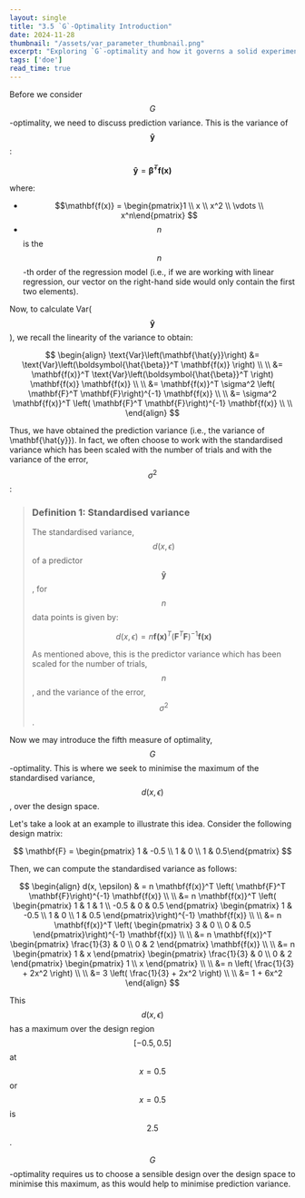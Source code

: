 ```yaml
---
layout: single
title: "3.5 `G`-Optimality Introduction"
date: 2024-11-28
thumbnail: "/assets/var_parameter_thumbnail.png"
excerpt: "Exploring `G`-optimality and how it governs a solid experiment."
tags: ['doe']
read_time: true
---
```

<script src="https://polyfill.io/v3/polyfill.min.js?features=es6"></script>
<script id="MathJax-script" async src="https://cdn.jsdelivr.net/npm/mathjax@3/es5/tex-mml-chtml.js"></script>
<script type="text/javascript" async
  src="https://cdnjs.cloudflare.com/ajax/libs/mathjax/2.7.7/MathJax.js?config=TeX-MML-AM_CHTML">
</script>

Before we consider $$G$$-optimality, we need to discuss prediction variance. This is the variance of $$\mathbf{\hat{y}}$$:

$$
\mathbf{\hat{y}} = \boldsymbol{\hat{\beta}}^T \mathbf{f(x)} 
$$

where:
- $$\mathbf{f(x)} = \begin{pmatrix}1 \\ x \\ x^2 \\ \vdots \\ x^n\end{pmatrix} $$
- $$n$$ is the $$n$$-th order of the regression model (i.e., if we are working with linear regression, our vector on the right-hand side would only contain the first two elements).

Now, to calculate Var($$\mathbf{\hat{y}}$$), we recall the linearity of the variance to obtain:

$$
\begin{align}
\text{Var}\left(\mathbf{\hat{y}}\right) &= \text{Var}\left(\boldsymbol{\hat{\beta}}^T \mathbf{f(x)} \right) \\ \\
&= \mathbf{f(x)}^T \text{Var}\left(\boldsymbol{\hat{\beta}}^T \right) \mathbf{f(x)} \mathbf{f(x)} \\ \\
&= \mathbf{f(x)}^T \sigma^2 \left( \mathbf{F}^T \mathbf{F}\right)^{-1} \mathbf{f(x)} \\ \\
&= \sigma^2 \mathbf{f(x)}^T \left( \mathbf{F}^T \mathbf{F}\right)^{-1} \mathbf{f(x)} \\ \\
\end{align}
$$

Thus, we have obtained the prediction variance (i.e., the variance of \mathbf{\hat{y}}). In fact, we often choose to work with the standardised variance which has been scaled with the number of trials and with the variance of the error, $$\sigma^2$$:

> ### Definition 1: Standardised variance
> The standardised variance, $$d(x, \epsilon)$$ of a predictor $$\mathbf{\hat{y}}$$, for $$n$$ data points is given by:
>
> $$
> d(x, \epsilon) = n \mathbf{f(x)}^T \left( \mathbf{F}^T \mathbf{F}\right)^{-1} \mathbf{f(x)}
> $$
>
> As mentioned above, this is the predictor variance which has been scaled for the number of trials, $$n$$, and the variance of the error, $$\sigma^2$$.

Now we may introduce the fifth measure of optimality, $$G$$-optimality. This is where we seek to minimise the maximum of the standardised variance, $$d(x, \epsilon)$$, over the design space.

Let's take a look at an example to illustrate this idea. Consider the following design matrix:

$$
\mathbf{F} = \begin{pmatrix} 1 & -0.5 \\ 1 & 0 \\ 1 & 0.5\end{pmatrix}
$$

Then, we can compute the standardised variance as follows:

$$
\begin{align}
d(x, \epsilon) & = n \mathbf{f(x)}^T \left( \mathbf{F}^T \mathbf{F}\right)^{-1} \mathbf{f(x)} \\ \\
&= n \mathbf{f(x)}^T \left( \begin{pmatrix} 1 & 1 & 1 \\ -0.5 & 0 & 0.5 \end{pmatrix} \begin{pmatrix} 1 & -0.5 \\ 1 & 0 \\ 1 & 0.5 \end{pmatrix}\right)^{-1} \mathbf{f(x)} \\ \\ 
&= n \mathbf{f(x)}^T \left( \begin{pmatrix} 3 & 0 \\ 0 & 0.5 \end{pmatrix}\right)^{-1} \mathbf{f(x)} \\ \\ 
&= n \mathbf{f(x)}^T \begin{pmatrix} \frac{1}{3} & 0 \\ 0 & 2 \end{pmatrix} \mathbf{f(x)} \\ \\ 
&= n \begin{pmatrix} 1 & x \end{pmatrix} \begin{pmatrix} \frac{1}{3} & 0 \\ 0 & 2 \end{pmatrix} \begin{pmatrix} 1 \\ x \end{pmatrix} \\ \\ 
&= n \left( \frac{1}{3} + 2x^2 \right) \\ \\
&= 3 \left( \frac{1}{3} + 2x^2 \right) \\ \\
&= 1 + 6x^2
\end{align}
$$

This $$d(x, \epsilon)$$ has a maximum over the design region $$[-0.5, 0.5]$$ at $$x=0.5$$ or $$x=0.5$$ is $$2.5$$.

$$G$$-optimality requires us to choose a sensible design over the design space to minimise this maximum, as this would help to minimise prediction variance. 
